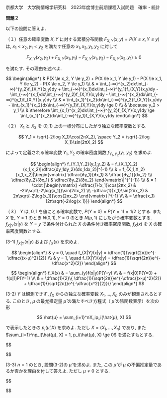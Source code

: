 京都大学　大学院情報学研究科　2023年度博士前期課程入試問題　確率・統計

**問題２**　

以下の設問に答えよ.

（１）任意の確率変数 $X,Y$ に対する累積分布関数 $F_{X,Y}(x,y) = P(X \le x, Y \le y)$ は, $x_1 < x_2, y_1 < y_2$ を満たす任意の $x_1,x_2,y_1,y_2$ に対して

$$
    F_{X,Y}(x_2,y_2) + F_{X,Y}(x_1,y_1) - F_{X,Y}(x_1,y_2) - F_{X,Y}(x_2,y_1) \ge 0
$$

を満たす. その理由を述べよ.

$$
    \begin{align*}
        & P(X \le x_2, Y \le y_2) + P(X \le x_1, Y \le y_1) - P(X \le x_1, Y \le y_2) - P(X \le x_2, Y \le y_1) \\\
        & = \int_{-∞}^{x_2}dx\int_{-∞}^{y_2}f_{X,Y}(x,y)dy + \int_{-∞}^{x_1}dx\int_{-∞}^{y_1}f_{X,Y}(x,y)dy - \int_{-∞}^{x_1}dx\int_{-∞}^{y_2}f_{X,Y}(x,y)dy - \int_{-∞}^{x_2}dx\int_{-∞}^{y_1}f_{X,Y}(x,y)dy \\\
        & = \int_{x_1}^{x_2}dx\int_{-∞}^{y_2}f_{X,Y}(x,y)dy - \int_{x_1}^{x_2}dx\int_{-∞}^{y_1}f_{X,Y}(x,y)dy \ge 0 \\\
        & \because y_2 > y_1 \\\
        & \therefore \int_{x_1}^{x_2}dx\int_{-∞}^{y_2}f_{X,Y}(x,y)dy \ge  \int_{x_1}^{x_2}dx\int_{-∞}^{y_1}f_{X,Y}(x,y)dy 
    \end{align*}
$$

（２） $X_1$ と $X_2$ を $(0,1)$ 上の一様分布にしたがう独立な確率変数とする.

$$
    Y_1 = \sqrt{-2\log X_1}\cos(2πX_2), \space Y_2 = \sqrt{-2\log X_1}\sin(2πX_2)
$$

によって定義される確率変数 $Y_1, Y_2$ の確率密度関数 $f_{Y_1,Y_2}(y_1, y_2)$ を求めよ.

$$
    \begin{align*}
        f_{Y_1,Y_2}(y_1,y_2) & = f_{X_1,X_2}(x_1,x_2)|\dfrac{dy_1dy_2}{dx_1dx_2}|^{-1} \\\
        & = f_{X_1,X_2}(x_1,x_2)|\begin{vmatrix} \dfrac{∂y_1}{∂x_1} & \dfrac{∂y_1}{dx_2} \\\ \dfrac{∂y_2}{∂x_1} & \dfrac{∂y_2}{∂x_2} \end{vmatrix}|^{^{-1}} \\\
        & = 1 \cdot |\begin{vmatrix} -\dfrac{1}{x_1}\cos(2πx_2) & -2π\sqrt{-2\log{x_1}}\sin(2πx_2) \\\ -\dfrac{1}{x_1}\sin(2πx_2) & 2π\sqrt{-2\log{x_1}}\cos(2πx_2) \end{vmatrix}|^{-1} \\\
        & = \dfrac{x_1}{2π\sqrt{-2\log{x_1}}}
    \end{align*}
$$

（３） $Y$ は, $0,1$ を値にとる確率変数で, $P(Y=0) = P(Y=1) = 1/2$ とする. また $X$ を, $Y=1$ のとき $N(0,1), Y = 0$ のとき $N(μ,1)$ にしたがう確率変数とする. $f_{X|Y}(x|y)$ を $Y=y$ で条件付けられた $X$ の条件付き確率密度関数, $f_X(x)$ を $X$ の確率密度関数とする.

(3-1) $f_{X|Y}(x|y)$ および $f_X(x)$ を求めよ.

$$
    \begin{align*}
        & y = 0, \quad f_{X|Y}(x|y) = \dfrac{1}{\sqrt{2π}}e^{-\dfrac{(x-μ)^2}{2}} \\\
        & y = 1,  \quad f_{X|Y}(x|y) = \dfrac{1}{\sqrt{2π}}e^{-\dfrac{x^2}{2}}
    \end{align*}
$$

$$
    \begin{align*}
        f_X(x) & = \sum_{y}f(x|y)P(Y=y) \\\
        & = f(x|0)P(Y=0) + f(x|1)P(Y=1) \\\
        & = \dfrac{1}{2}\{ \dfrac{1}{\sqrt{2π}}e^{-\dfrac{(x-μ)^2}{2}} + \dfrac{1}{\sqrt{2π}}e^{-\dfrac{x^2}{2}}\}
    \end{align*}
$$

(3-2) $Y$ は観測できず, $f_X$ からの独立な確率変数 $X_1,...,X_n$ のみが観測されるとする. このとき, $μ$ の最尤推定量 $\hat{μ}$ の満たすべき方程式（ $\hat{μ}$ の陰関数表示）を次の形

$$
    \hat{μ} = \sum_{i=1}^nX_ip_i(\hat{μ}, X)
$$

で表示したときの $p_i(\hat{μ}, X)$ を求めよ. ただし $X = (X_1,...,X_n)$ であり, また $\sum_{i=1}^np_i(\hat{μ}, X) = 1, p_i(\hat{μ}, X) \ge 0$ を満たすもとする.

$$
    
$$

(3-3) $n=1$ のとき, 設問(3-2)の $\hat{μ}$ を求めよ. また, この $\hat{μ}$ が $μ$ の不偏推定量であるか否かを理由を付して答えよ. ただし $μ \ne 0$ とする.

$$

$$